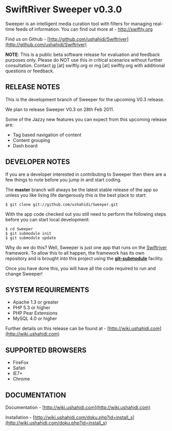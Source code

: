SwiftRiver Sweeper v0.3.0
==============
 
Sweeper is an intelligent media curation tool with filters for managing real-time feeds of information.  You can find out more at - http://swiftly.org

Find us on Github - [http://github.com/ushahidi/Swiftriver](http://github.com/ushahidi/Swiftriver)

**NOTE**: This is a public beta software release for evaluation and feedback purposes only. Please do NOT use this in critical scenarios without further consultation. Contact jg [at] swiftly.org or mg [at] swiftly.org with additional questions or feedback.

RELEASE NOTES
-------------
This is the development branch of Sweeper for the upcoming V0.3 release.

We plan to release Sweeper V0.3 on 28th Feb 2011.

Some of the Jazzy new features you can expect from this upcoming release are:

* Tag based navigation of content
* Content grouping
* Dash board


DEVELOPER NOTES
---------------

If you are a developer interested in contributing to Sweeper then there are a few things to note
before you jump in and start coding.

The **master** branch will always be the latest stable release of the app so unless you
like living life dangerously this is the best place to start:

    $ git clone git://github.com/ushahidi/Sweeper.git

With the app code checked out you still need to perform the following steps before you can
start local development:

    $ cd Sweeper
    $ git submodule init
    $ git submodule update

Why do we do this? Well, Sweeper is just one app that runs on the [Swiftriver](http://github.com/ushahidi/Swiftriver)
framework. To allow this to all happen, the framework has its own repository and is brought into
this project using the [**git-submodule**](http://chrisjean.com/2009/04/20/git-submodules-adding-using-removing-and-updating/)
facility.

Once you have done this, you will have all the code required to run and change Sweeper!


SYSTEM REQUIREMENTS
-------------------

* Apache 1.3 or greater
* PHP 5.3 or higher
* PHP Pear Extensions
* MySQL 4.0 or higher
	
Further details on this release can be found at - [http://wiki.ushahidi.com](http://wiki.ushahidi.com)

SUPPORTED BROWSERS
------------------
* FireFox
* Safari
* IE7+
* Chrome

DOCUMENTATION
-------------

Documentation - [http://wiki.ushahidi.com](http://wiki.ushahidi.com)

Installation - [http://wiki.ushahidi.com/doku.php?id=install_s](http://wiki.ushahidi.com/doku.php?id=install_s)